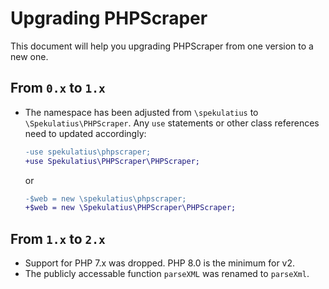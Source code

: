# Upgrading PHPScraper

This document will help you upgrading PHPScraper from one version to a new one.

## From `0.x` to `1.x`

- The namespace has been adjusted from `\spekulatius` to `\Spekulatius\PHPScraper`. Any `use` statements or other class references need to updated accordingly:

  ```diff
  -use spekulatius\phpscraper;
  +use Spekulatius\PHPScraper\PHPScraper;
  ```

  or

  ```diff
  -$web = new \spekulatius\phpscraper;
  +$web = new \Spekulatius\PHPScraper\PHPScraper;
  ```

## From `1.x` to `2.x`

- Support for PHP 7.x was dropped. PHP 8.0 is the minimum for v2.
- The publicly accessable function `parseXML` was renamed to `parseXml`.